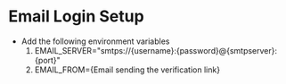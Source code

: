 # Email Login Setup
* Add the following environment variables
   1. EMAIL_SERVER="smtps://{username}:{password}@{smtpserver}:{port}"
   2. EMAIL_FROM={Email sending the verification link} 